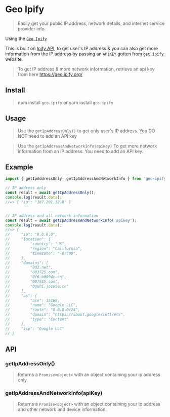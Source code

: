 # Geo Ipify

> Easily get your public IP address, network details, and internet service provider info.

Using the [`Geo Ipify`](https://geo.ipify.org/)

This is built on [Ipify API](https://www.ipify.org), to get user's IP address & you can also get more information from the IP address by passing an `APIKEY` gotten from [`get ipify`](https://geo.ipify.org/) website.

> To get IP address & more network information, retrieve an api key from here https://geo.ipify.org/

## Install
> npm install `geo-ipify` or yarn install `geo-ipify`

## Usage
> Use the `getIpAddressOnly()` to get only user's IP address. You DO NOT need to add an API key

> Use the `getIpAddressAndNetworkInfo(apiKey)` To get more network information from an IP address. You need to add an API key.

## Example

```js
import { getIpAddressOnly, getIpAddressAndNetworkInfo } from 'geo-ipify';

// IP address only
const result = await getIpAddressOnly();
console.log(result.data);
//=> { "ip": "187.201.32.8" }


// IP address and all network information
const result = await getIpAddressAndNetworkInfo('apikey');
console.log(result.data);
//=> {
//     "ip": "8.8.8.8",
//     "location": {
//         "country": "US",
//         "region": "California",
//         "timezone": "-07:00",
//     },
//     "domains": [
//         "0d2.net",
//         "003725.com",
//         "0f6.b0094c.cn",
//         "007515.com",
//         "0guhi.jocose.cn"
//     ],
//     "as": {
//         "asn": 15169,
//         "name": "Google LLC",
//         "route": "8.8.8.0/24",
//         "domain": "https://about.google/intl/en/",
//         "type": "Content"
//     },
//     "isp": "Google LLC"
// }
```

## API

### getIpAddressOnly()
> Returns a `Promise<object>` with an object containing your ip address only.

### getIpAddressAndNetworkInfo(apiKey)

> Returns a `Promise<object>` with an object containing your ip address and other network and device information.
